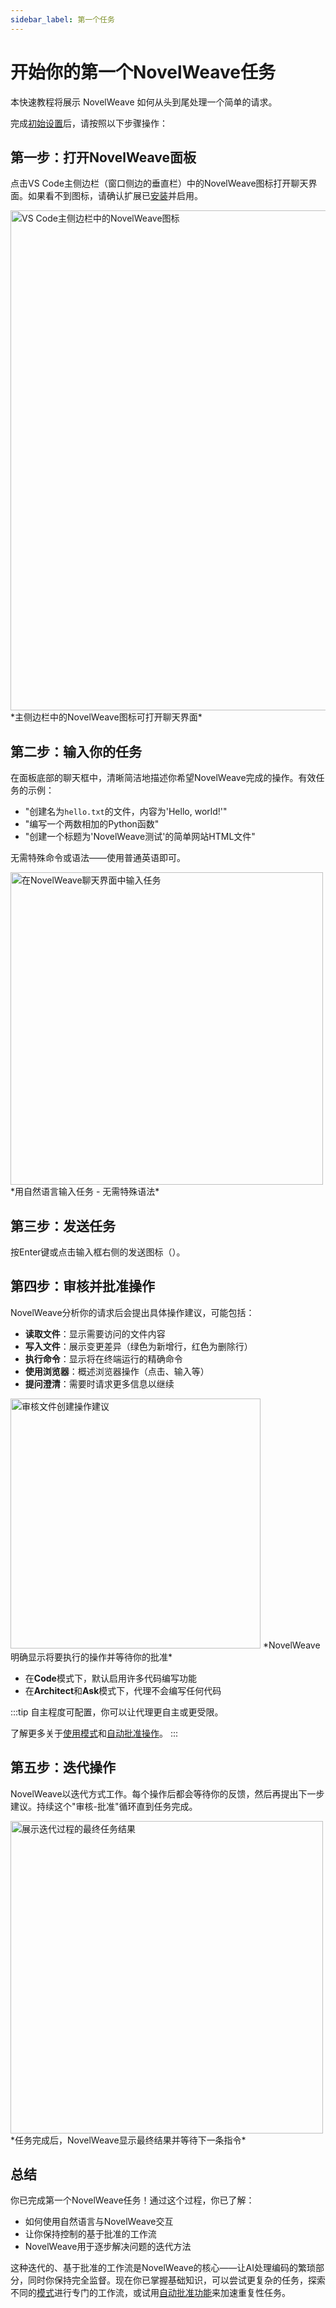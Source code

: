 ```yaml
---
sidebar_label: 第一个任务
---
```


# 开始你的第一个NovelWeave任务

本快速教程将展示 NovelWeave 如何从头到尾处理一个简单的请求。

完成[初始设置](/getting-started/setting-up)后，请按照以下步骤操作：

## 第一步：打开NovelWeave面板

点击VS Code主侧边栏（窗口侧边的垂直栏）中的NovelWeave图标打开聊天界面。如果看不到图标，请确认扩展已[安装](/getting-started/installing)并启用。

<img src="/docs/img/your-first-task/your-first-task.png" alt="VS Code主侧边栏中的NovelWeave图标" width="800" />
*主侧边栏中的NovelWeave图标可打开聊天界面*

## 第二步：输入你的任务

在面板底部的聊天框中，清晰简洁地描述你希望NovelWeave完成的操作。有效任务的示例：

- "创建名为`hello.txt`的文件，内容为'Hello, world!'"
- "编写一个两数相加的Python函数"
- "创建一个标题为'NovelWeave测试'的简单网站HTML文件"

无需特殊命令或语法——使用普通英语即可。

<img src="/docs/img/your-first-task/your-first-task-6.png" alt="在NovelWeave聊天界面中输入任务" width="500" />
*用自然语言输入任务 - 无需特殊语法*

## 第三步：发送任务

按Enter键或点击输入框右侧的发送图标（<Codicon name="send" />）。

## 第四步：审核并批准操作

NovelWeave分析你的请求后会提出具体操作建议，可能包括：

- **读取文件**：显示需要访问的文件内容
- **写入文件**：展示变更差异（绿色为新增行，红色为删除行）
- **执行命令**：显示将在终端运行的精确命令
- **使用浏览器**：概述浏览器操作（点击、输入等）
- **提问澄清**：需要时请求更多信息以继续

<img src="/docs/img/your-first-task/your-first-task-7.png" alt="审核文件创建操作建议" width="400" />
*NovelWeave明确显示将要执行的操作并等待你的批准*

- 在**Code**模式下，默认启用许多代码编写功能
- 在**Architect**和**Ask**模式下，代理不会编写任何代码

:::tip
自主程度可配置，你可以让代理更自主或更受限。

了解更多关于[使用模式](/basic-usage/using-modes)和[自动批准操作](/features/auto-approving-actions)。
:::

## 第五步：迭代操作

NovelWeave以迭代方式工作。每个操作后都会等待你的反馈，然后再提出下一步建议。持续这个"审核-批准"循环直到任务完成。

<img src="/docs/img/your-first-task/your-first-task-8.png" alt="展示迭代过程的最终任务结果" width="500" />
*任务完成后，NovelWeave显示最终结果并等待下一条指令*

## 总结

你已完成第一个NovelWeave任务！通过这个过程，你已了解：

- 如何使用自然语言与NovelWeave交互
- 让你保持控制的基于批准的工作流
- NovelWeave用于逐步解决问题的迭代方法

这种迭代的、基于批准的工作流是NovelWeave的核心——让AI处理编码的繁琐部分，同时你保持完全监督。现在你已掌握基础知识，可以尝试更复杂的任务，探索不同的[模式](/basic-usage/using-modes)进行专门的工作流，或试用[自动批准功能](/features/auto-approving-actions)来加速重复性任务。
